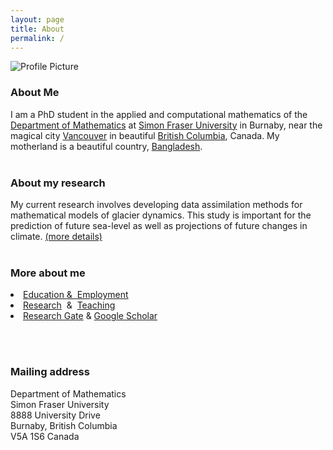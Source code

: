 ```yaml
---
layout: page
title: About
permalink: /
---
```


<img src="{{ site.baseurl }}assets/profile-placeholder.gif" title="Profile Picture" class="profile">
<br>
<h3> About Me </h3>
I am a PhD student in the applied and computational mathematics of the <a href="http://www.math.sfu.ca/">Department of Mathematics</a> at <a href="http://www.sfu.ca/">Simon Fraser University</a> in Burnaby, near the magical city <a href="http://www.tourismvancouver.com/">Vancouver</a> in beautiful  <a href="http://www.hellobc.com/">British Columbia</a>, Canada. My motherland is a beautiful country, <a href="http://visitbangladesh.gov.bd/">Bangladesh</a>.
<br><br>

<h3> About my research </h3>
My current research involves developing data assimilation methods for mathematical models of glacier dynamics. This study is important for the prediction of future sea-level as well as projections of future changes in climate. <a href="https://alamgirh.github.io/blog/research_areas/">(more details)</a>
<br><br>

<h3> More about me </h3>
<li><a href="briefcv.html">Education &amp;&nbsp; Employment</a></li>
<li><a href="https://alamgirh.github.io/blog/research_areas/">Research</a>&nbsp; &amp;&nbsp; <a href="https://alamgirh.github.io/blog/teaching/">Teaching</a></li>
  <!-- <li><a href="hossainCV.pdf">Curriculum Vitae </a> </font></li> -->
<li><a href="https://www.researchgate.net/profile/M_Alamgir_Hossain">Research Gate</a> & <a href="https://scholar.google.ca/citations?user=UabU-5gAAAAJ&amp;hl=en"> Google Scholar</a></li>
  <!--<li><font size="3"><a href="https://www.researchgate.net/profile/M_Alamgir_Hossain" rel="nofollow">ResearchGate</a> &amp;&nbsp; <a href="https://scholar.google.ca/citations?user=UabU-5gAAAAJ&amp;hl=en">Google Scholar</a><br></font></li> -->

<br><br>	

<h3> Mailing address </h3>
  Department of Mathematics<br>
  Simon Fraser University<br>
  8888 University Drive<br>
	Burnaby, British Columbia<br>
	V5A 1S6 Canada<br>
